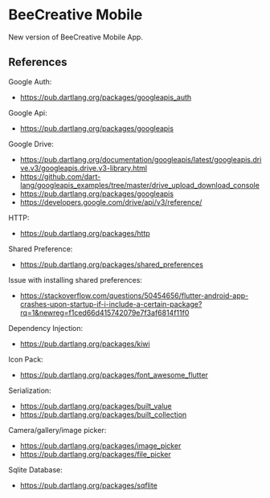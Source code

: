 # BeeCreative Mobile

New version of BeeCreative Mobile App.

## References
Google Auth:
- https://pub.dartlang.org/packages/googleapis_auth

Google Api:
- https://pub.dartlang.org/packages/googleapis

Google Drive:
- https://pub.dartlang.org/documentation/googleapis/latest/googleapis.drive.v3/googleapis.drive.v3-library.html
- https://github.com/dart-lang/googleapis_examples/tree/master/drive_upload_download_console
- https://pub.dartlang.org/packages/googleapis
- https://developers.google.com/drive/api/v3/reference/

HTTP: 
- https://pub.dartlang.org/packages/http

Shared Preference:
- https://pub.dartlang.org/packages/shared_preferences

Issue with installing shared preferences: 
- https://stackoverflow.com/questions/50454656/flutter-android-app-crashes-upon-startup-if-i-include-a-certain-package?rq=1&newreg=f1ced66d415742079e7f3af6814f11f0

Dependency Injection:
- https://pub.dartlang.org/packages/kiwi

Icon Pack:
- https://pub.dartlang.org/packages/font_awesome_flutter

Serialization:
- https://pub.dartlang.org/packages/built_value
- https://pub.dartlang.org/packages/built_collection

Camera/gallery/image picker:
- https://pub.dartlang.org/packages/image_picker
- https://pub.dartlang.org/packages/file_picker

Sqlite Database:
- https://pub.dartlang.org/packages/sqflite

